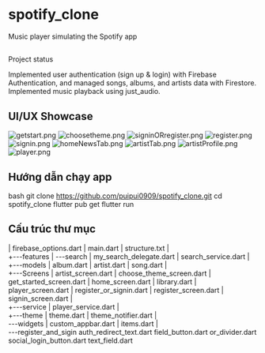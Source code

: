# spotify_clone

Music player simulating the Spotify app

## 
Project status

Implemented user authentication (sign up & login) with Firebase Authentication, and managed songs, albums, and artists data with Firestore.<br>
Implemented music playback using just_audio.<br>

## UI/UX Showcase

![getstart.png](test/getstart.png)
![choosetheme.png](test/choosetheme.png)
![signinORregister.png](test/signinORregister.png)
![register.png](test/register.png)
![signin.png](test/signin.png)
![homeNewsTab.png](test/homeNewsTab.png)
![artistTab.png](test/artistTab.png)
![artistProfile.png](test/artistProfile.png)
![player.png](test/player.png)

## Hướng dẫn chạy app

bash
    git clone https://github.com/puipui0909/spotify_clone.git
    cd spotify_clone
    flutter pub get
    flutter run

## Cấu trúc thư mục
|   firebase_options.dart
|   main.dart
|   structure.txt
|   
+---features
|   \---search
|           my_search_delegate.dart
|           search_service.dart
|           
+---models
|       album.dart
|       artist.dart
|       song.dart
|       
+---Screens
|       artist_screen.dart
|       choose_theme_screen.dart
|       get_started_screen.dart
|       home_screen.dart
|       library.dart
|       player_screen.dart
|       register_or_signin.dart
|       register_screen.dart
|       signin_screen.dart
|       
+---service
|       player_service.dart
|       
+---theme
|       theme.dart
|       theme_notifier.dart
|       
\---widgets
    |   custom_appbar.dart
    |   items.dart
    |   
    \---register_and_sigin
            auth_redirect_text.dart
            field_button.dart
            or_divider.dart
            social_login_button.dart
            text_field.dart